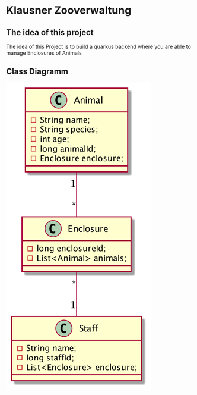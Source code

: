 # Klausner Zooverwaltung

## The idea of this project 

The idea of this Project is to build a quarkus backend where you are able to manage Enclosures of Animals


## Class Diagramm
![image](asciidocs/images/cld.png)
